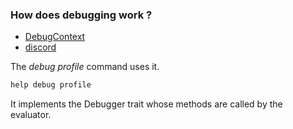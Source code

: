 
### How does debugging work ?

- [DebugContext](https://github.com/nushell/nushell/blob/main/crates/nu-protocol/src/debugger/debugger_trait.rs)
- [discord](https://discord.com/channels/601130461678272522/683070703716925568/1253732915209048235)

The *debug profile* command uses it.  

```rust
help debug profile
```

It implements the Debugger trait whose methods are called by the evaluator.
